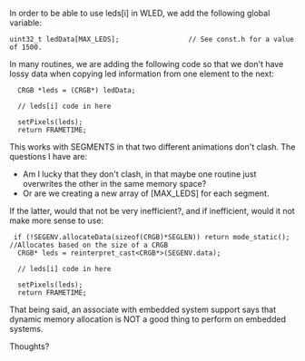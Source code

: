 In order to be able to use leds[i] in WLED, we add the following global variable:

```
uint32_t ledData[MAX_LEDS];                 // See const.h for a value of 1500.
```

In many routines, we are adding the following code so that we don't have lossy data when copying led information from one element to the next:

```
  CRGB *leds = (CRGB*) ledData;

  // leds[i] code in here

  setPixels(leds);
  return FRAMETIME;
```


This works with SEGMENTS in that two different animations don't clash. The questions I have are:

* Am I lucky that they don't clash, in that maybe one routine just overwrites the other in the same memory space?
* Or are we creating a new array of [MAX_LEDS] for each segment.

If the latter, would that not be very inefficient?, and if inefficient, would it not make more sense to use:

```
 if (!SEGENV.allocateData(sizeof(CRGB)*SEGLEN)) return mode_static(); //Allocates based on the size of a CRGB
  CRGB* leds = reinterpret_cast<CRGB*>(SEGENV.data);

  // leds[i] code in here

  setPixels(leds);
  return FRAMETIME;
```

That being said, an associate with embedded system support says that dynamic memory allocation is NOT a good thing to perform on embedded systems.

Thoughts?  